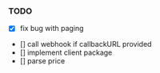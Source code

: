 ### TODO

- [x] fix bug with paging
- [] call webhook if callbackURL provided
- [] implement client package
- [] parse price
